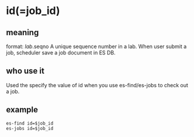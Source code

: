 # id(=job_id)
## meaning
format: $lab.$seqno
A unique sequence number in a lab.
When user submit a job, scheduler save a job document in ES DB.

## who use it
Used the specify the value of id when you use es-find/es-jobs to check out a job.

## example
```
es-find id=$job_id
es-jobs id=$job_id
```
